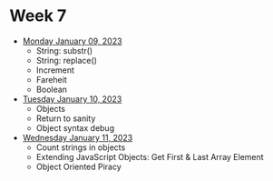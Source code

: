 # Week 7

- [Monday January 09, 2023](./Monday.md)
    - String: substr()
    - String: replace()
    - Increment
    - Fareheit
    - Boolean
- [Tuesday January 10, 2023](./Thuesday.md)
    - Objects
    - Return to sanity
    - Object syntax debug
- [Wednesday January 11, 2023](./Wednesday.md)
    - Count strings in objects
    - Extending JavaScript Objects: Get First & Last Array Element
    - Object Oriented Piracy